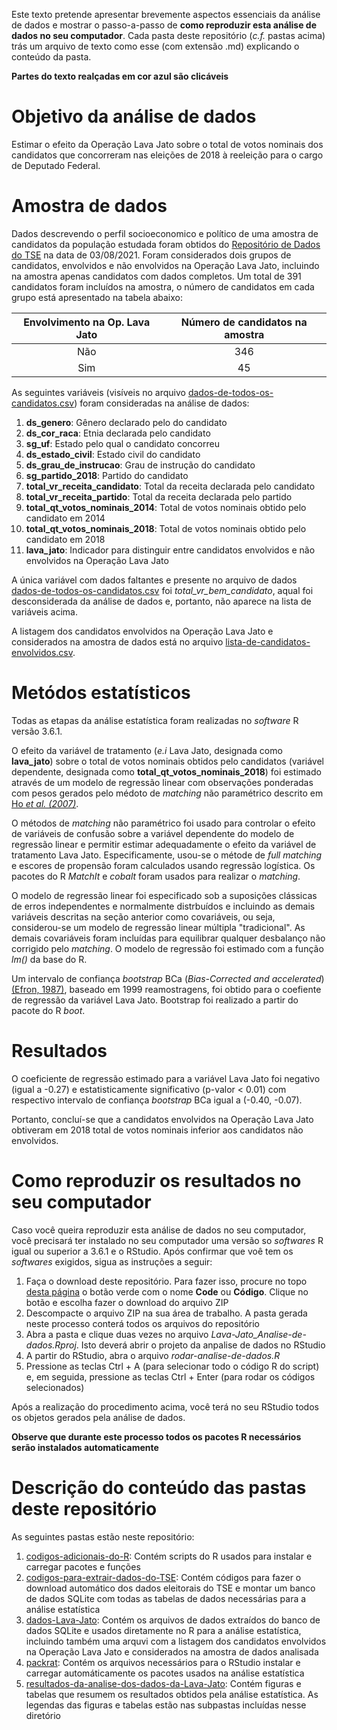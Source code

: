 Este texto pretende apresentar brevemente aspectos essenciais da análise de dados e mostrar o passo-a-passo de **como reproduzir esta análise de dados no seu computador**. Cada pasta deste repositório (*c.f.* pastas acima) trás um arquivo de texto como esse (com extensão .md) explicando o conteúdo da pasta.

**Partes do texto realçadas em cor azul são clicáveis**

# Objetivo da análise de dados

Estimar o efeito da Operação Lava Jato sobre o total de votos nominais dos candidatos que concorreram nas eleições de 2018 à reeleição para o cargo de Deputado Federal.

# Amostra de dados

Dados descrevendo o perfil socioeconomico e político de uma amostra de candidatos da população estudada foram obtidos do [Repositório de Dados do TSE](https://www.tse.jus.br/eleicoes/estatisticas/repositorio-de-dados-eleitorais-1) na data de 03/08/2021. Foram considerados dois grupos de candidatos, envolvidos e não envolvidos na Operação Lava Jato, incluindo na amostra apenas candidatos com dados completos. Um total de 391 candidatos foram incluídos na amostra, o número de candidatos em cada grupo está apresentado na tabela abaixo:

| Envolvimento na Op. Lava Jato | Número de candidatos na amostra |
| :---------------------------: | :-----------------------------: |
| Não                           |                             346 |
| Sim                           |                              45 |

As seguintes variáveis (visíveis no arquivo [dados-de-todos-os-candidatos.csv](https://github.com/ahcm-linux/Lava-Jato_Analise-de-dados/blob/main/dados-Lava-Jato/dados-de-todos-os-candidatos.csv)) foram consideradas na análise de dados:

1. **ds_genero**: Gênero declarado pelo do candidato
2. **ds_cor_raca**: Etnia declarada pelo candidato
3. **sg_uf**: Estado pelo qual o candidato concorreu
4. **ds_estado_civil**: Estado civil do candidato
5. **ds_grau_de_instrucao**: Grau de instrução do candidato
6. **sg_partido_2018**: Partido do candidato
7. **total_vr_receita_candidato**: Total da receita declarada pelo candidato
8. **total_vr_receita_partido**: Total da receita declarada pelo partido
9. **total_qt_votos_nominais_2014**: Total de votos nominais obtido pelo candidato em 2014
10. **total_qt_votos_nominais_2018**: Total de votos nominais obtido pelo candidato em 2018
11. **lava_jato**: Indicador para distinguir entre candidatos envolvidos e não envolvidos na Operação Lava Jato

A única variável com dados faltantes e presente no arquivo de dados [dados-de-todos-os-candidatos.csv](https://github.com/ahcm-linux/Lava-Jato_Analise-de-dados/blob/main/dados-Lava-Jato/dados-de-todos-os-candidatos.csv) foi *total_vr_bem_candidato*, aqual foi desconsiderada da análise de dados e, portanto, não aparece na lista de variáveis acima.

A listagem dos candidatos envolvidos na Operação Lava Jato e considerados na amostra de dados está no arquivo [lista-de-candidatos-envolvidos.csv](https://github.com/ahcm-linux/Lava-Jato_Analise-de-dados/blob/main/dados-Lava-Jato/lista-de-candidatos-envolvidos.csv).

# Metódos estatísticos

Todas as etapas da análise estatística foram realizadas no *software* R versão 3.6.1.

O efeito da variável de tratamento (*e.i* Lava Jato, designada como **lava_jato**) sobre o total de votos nominais obtidos pelo candidatos (variável dependente, designada como **total_qt_votos_nominais_2018**) foi estimado através de um modelo de regressão linear com observações ponderadas com pesos gerados pelo médoto de *matching* não paramétrico descrito em [Ho *et al. (2007)*](https://www.cambridge.org/core/journals/political-analysis/article/matching-as-nonparametric-preprocessing-for-reducing-model-dependence-in-parametric-causal-inference/4D7E6D07C9727F5A604E5C9FCCA2DD21).

O métodos de *matching* não paramétrico foi usado para controlar o efeito de variáveis de confusão sobre a variável dependente do modelo de regressão linear e permitir estimar adequadamente o efeito da variável de tratamento Lava Jato. Especificamente, usou-se o métode de *full matching* e escores de propensão foram calculados usando regressão logística. Os pacotes do R *MatchIt* e *cobalt* foram usados para realizar o *matching*.

O modelo de regressão linear foi especificado sob a suposições clássicas de erros independentes e normalmente distrbuídos e incluindo as demais variáveis descritas na seção anterior como covariáveis, ou seja, considerou-se um modelo de regressão linear múltipla "tradicional". As demais covariáveis foram incluídas para equilibrar qualquer desbalanço não corrigido pelo *matching*. O modelo de regressão foi estimado com a função *lm()* da base do R.

Um intervalo de confiança *bootstrap* BCa (*Bias-Corrected and accelerated*) [(Efron, 1987)](https://www.jstor.org/stable/2289144), baseado em 1999 reamostragens, foi obtido para o coefiente de regressão da variável Lava Jato. Bootstrap foi realizado a partir do pacote do R *boot*.
# Resultados

O coeficiente de regressão estimado para a variável Lava Jato foi negativo (igual a -0.27) e estatisticamente significativo (p-valor < 0.01) com respectivo intervalo de confiança *bootstrap* BCa igual a (-0.40, -0.07).

Portanto, concluí-se que a candidatos envolvidos na Operação Lava Jato obtiveram em 2018 total de votos nominais inferior aos candidatos não envolvidos.

# Como reproduzir os resultados no seu computador

Caso você queira reproduzir esta análise de dados no seu computador, você precisará ter instalado no seu computador uma versão so *softwares* R igual ou superior a 3.6.1 e o RStudio. Após confirmar que voê tem os *softwares* exigidos, sigua as instruções a seguir:

1. Faça o download deste repositório. Para fazer isso, procure no topo [desta página](https://github.com/ahcm-linux/Lava-Jato_Analise-de-dados) o botão verde com o nome **Code** ou **Código**. Clique no botão e escolha fazer o download do arquivo ZIP
2. Descompacte o arquivo ZIP na sua área de trabalho. A pasta gerada neste processo conterá todos os arquivos do repositório
3. Abra a pasta e clique duas vezes no arquivo *Lava-Jato_Analise-de-dados.Rproj*. Isto deverá abrir o projeto da anpalise de dados no RStudio
4. A partir do RStudio, abra o arquivo *rodar-analise-de-dados.R*
5. Pressione as teclas Ctrl + A (para selecionar todo o código R do script) e, em seguida, pressione as teclas Ctrl + Enter (para rodar os códigos selecionados)

Após a realização do procedimento acima, você terá no seu RStudio todos os objetos gerados pela análise de dados.

**Observe que durante este processo todos os pacotes R necessários serão instalados automaticamente**

# Descrição do conteúdo das pastas deste repositório

As seguintes pastas estão neste repositório:

1. [codigos-adicionais-do-R](https://github.com/ahcm-linux/Lava-Jato_Analise-de-dados/tree/main/codigos-adicionais-do-R): Contém scripts do R usados para instalar e carregar pacotes e funções
2. [codigos-para-extrair-dados-do-TSE](https://github.com/ahcm-linux/Lava-Jato_Analise-de-dados/tree/main/codigos-para-extrair-dados-do-TSE): Contém códigos para fazer o download automático dos dados eleitorais do TSE e montar um banco de dados SQLite com todas as tabelas de dados necessárias para a análise estatística
3. [dados-Lava-Jato](https://github.com/ahcm-linux/Lava-Jato_Analise-de-dados/tree/main/dados-Lava-Jato): Contém os arquivos de dados extraídos do banco de dados SQLite e usados diretamente no R para a análise estatística, incluindo também uma arquvi com a listagem dos candidatos envolvidos na Operação Lava Jato e considerados na amostra de dados analisada
4. [packrat](https://github.com/ahcm-linux/Lava-Jato_Analise-de-dados/tree/main/packrat): Contém os arquivos necessários para o RStudio instalar e carregar automáticamente os pacotes usados na análise estatística
5. [resultados-da-analise-dos-dados-da-Lava-Jato](https://github.com/ahcm-linux/Lava-Jato_Analise-de-dados/tree/main/resultados-da-analise-dos-dados-da-Lava-Jato): Contém figuras e tabelas que resumem os resultados obtidos pela análise estatística. As legendas das figuras e tabelas estão nas subpastas incluídas nesse diretório
